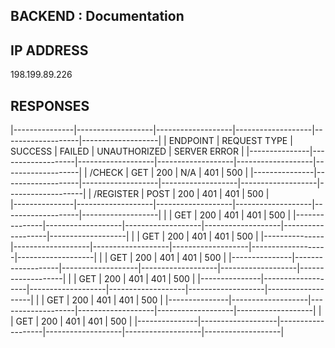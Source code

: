 BACKEND : Documentation
------------------------------------


IP ADDRESS
---------------------
198.199.89.226


RESPONSES
---------------------
|---------------|-------------------|-------------------|-------------------|-------------------|-------------------|
| ENDPOINT		|	REQUEST TYPE	|		SUCCESS		|		FAILED		|	UNAUTHORIZED	|	 SERVER ERROR	|
|---------------|-------------------|-------------------|-------------------|-------------------|-------------------|
| /CHECK		|		GET			|		  200		|		 N/A		|		 401		|		 500		|
|---------------|-------------------|-------------------|-------------------|-------------------|-------------------|
| /REGISTER 	|		POST		|		  200		|		 401		|		 401		|		 500		|		
|---------------|-------------------|-------------------|-------------------|-------------------|-------------------|
|       		|		GET			|		  200		|		 401		|		 401		|		 500		|
|---------------|-------------------|-------------------|-------------------|-------------------|-------------------|
|       		|		GET			|		  200		|		 401		|		 401		|		 500		|
|---------------|-------------------|-------------------|-------------------|-------------------|-------------------|
|       		|		GET			|		  200		|		 401		|		 401		|		 500		|
|---------------|-------------------|-------------------|-------------------|-------------------|-------------------|
|       		|		GET			|		  200		|		 401		|		 401		|		 500		|
|---------------|-------------------|-------------------|-------------------|-------------------|-------------------|
|       		|		GET			|		  200		|		 401		|		 401		|		 500		|
|---------------|-------------------|-------------------|-------------------|-------------------|-------------------|
|       		|		GET			|		  200		|		 401		|		 401		|		 500		|
|---------------|-------------------|-------------------|-------------------|-------------------|-------------------|